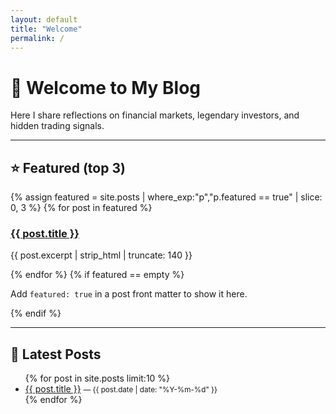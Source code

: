 ```yaml
---
layout: default
title: "Welcome"
permalink: /
---
```


# 🚀 Welcome to My Blog

Here I share reflections on financial markets, legendary investors, and hidden trading signals.

---

## ⭐ Featured (top 3)
<div class="featured-grid">
{% assign featured = site.posts | where_exp:"p","p.featured == true" | slice: 0, 3 %}
{% for post in featured %}
  <article class="featured-item">
    <h3><a href="{{ post.url | relative_url }}">{{ post.title }}</a></h3>
    <p>{{ post.excerpt | strip_html | truncate: 140 }}</p>
  </article>
{% endfor %}
{% if featured == empty %}
  <p>Add <code>featured: true</code> in a post front matter to show it here.</p>
{% endif %}
</div>

---

## 📰 Latest Posts
<ul class="latest-list">
{% for post in site.posts limit:10 %}
  <li>
    <a href="{{ post.url | relative_url }}">{{ post.title }}</a>
    <small> — {{ post.date | date: "%Y-%m-%d" }}</small>
  </li>
{% endfor %}
</ul>
